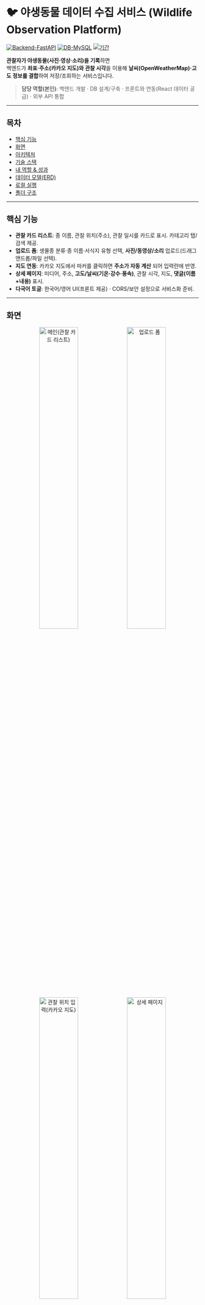 # 🐦 야생동물 데이터 수집 서비스 (Wildlife Observation Platform)

[![Backend-FastAPI](https://img.shields.io/badge/Backend-FastAPI-009688?logo=fastapi&logoColor=white)](#)
[![DB-MySQL](https://img.shields.io/badge/DB-MySQL-4479A1?logo=mysql&logoColor=white)](#)
[![기간](https://img.shields.io/badge/기간-2025.03–2025.04-6E7781)](#)

**관찰자가 야생동물(사진·영상·소리)을 기록**하면  
백엔드가 **좌표·주소(카카오 지도)와 관찰 시각**을 이용해 **날씨(OpenWeatherMap)·고도 정보를 결합**하여 저장/조회하는 서비스입니다.

> **담당 역할(본인)**: 백엔드 개발 · DB 설계/구축 · 프론트와 연동(React 데이터 공급) · 외부 API 통합

---

## 목차
- [핵심 기능](#핵심-기능)
- [화면](#화면)
- [아키텍처](#아키텍처)
- [기술 스택](#기술-스택)
- [내 역할 & 성과](#내-역할--성과)
- [데이터 모델(ERD)](#데이터-모델erd)
- [로컬 실행](#로컬-실행)
- [폴더 구조](#폴더-구조)

---

## 핵심 기능

- **관찰 카드 리스트**: 종 이름, 관찰 위치(주소), 관찰 일시를 카드로 표시. 카테고리 탭/검색 제공.
- **업로드 폼**: 생물종 분류·종 이름·서식지 유형 선택, **사진/동영상/소리** 업로드(드래그앤드롭/파일 선택).
- **지도 연동**: 카카오 지도에서 마커를 클릭하면 **주소가 자동 계산** 되어 입력란에 반영.
- **상세 페이지**: 미디어, 주소, **고도/날씨(기온·강수·풍속)**, 관찰 시각, 지도, **댓글(이름+내용)** 표시.
- **다국어 토글**: 한국어/영어 UI(프론트 제공) · CORS/보안 설정으로 서비스화 준비.

---

## 화면

<p align="center">
  <img src="./server/assets/main.png" alt="메인(관찰 카드 리스트)" width="45%">
  <img src="./server/assets/upload.png" alt="업로드 폼" width="45%"><br/>
  <img src="./server/assets/location.png" alt="관찰 위치 입력(카카오 지도)" width="45%">
  <img src="./server/assets/detail.png" alt="상세 페이지" width="45%">
</p>

> 저장소 루트에 `assets/` 폴더를 두면 README가 이미지를 자동으로 표시합니다.

---

## 아키텍처

```mermaid
flowchart LR
  A[React Client] -->|REST/JSON · multipart| B[FastAPI]
  B -->|SQLAlchemy| C[(MySQL)]
  B -->|OpenWeatherMap API| D[Weather Service]
  B -->|Kakao Map JS SDK| E[Reverse Geocoding]
  subgraph Storage
    C
  end
```

---

## 기술 스택

- **Backend**: FastAPI, Uvicorn, Pydantic, SQLAlchemy
- **DB**: MySQL(utf8mb4), PyMySQL, 마이그레이션 스크립트(수동/자동 혼합)
- **외부 서비스**: Kakao Map JS SDK(지도/역지오코딩), OpenWeatherMap(날씨)
- **Infra/기타**: python-dotenv(환경변수), CORS 설정, 파일 업로드 보안(확장자/크기 제한)

---

## 내 역할 & 성과

- DB 설계·구축: 관찰(Observation)–미디어(Media)–댓글(Comment) 스키마/관계 정의, 인덱스 최적화.
- 파일 업로드 파이프라인: 사진/영상/오디오 멀티파트 업로드 → 저장 경로/메타 저장 → 응답 스키마 설계.
- 오픈 API 통합: 관찰 좌표·시각 기반 OpenWeatherMap 날씨/고도 계산, 카카오 지도 역지오코딩.
- 프론트 연동: React UI에 데이터 바인딩, 리스트/상세/업로드 E2E 플로우 검증.
- 코드 모듈화: `observation.py`, `observation_router.py`, `observation_schema.py`, `comment.py`, `comment_schema.py`, `db.py` 등으로 도메인·라우팅·스키마 분리.
- 운영 고려: CORS 화이트리스트, `.env` 분리, 로그 개인정보 최소화, 업로드 파일 검증.

---

## 데이터 모델(ERD)

```mermaid
erDiagram
    observations ||--o{ comments : has

    observations {
        int id
        string species_category
        string species_name
        string habitat_type
        datetime observation_date
        string location
        string memo
        string image_url
        string video_url
        string audio_url
        datetime created_at
        float latitude
        float longitude
    }

    comments {
        int id
        int observation_id
        string username
        string content
        datetime created_at
    }


```


---

## 로컬 실행

### 1) 요구사항
- Python 3.10+
- MySQL 8.x
- Node.js 18+ (프론트 확인 시)

### 2) 환경 변수
루트에 `.env` 생성:

```env
DB_URL=mysql+pymysql://USER:PASSWORD@localhost:3306/wildlife?charset=utf8mb4
OPENWEATHER_API_KEY=YOUR_OPENWEATHERMAP_KEY
KAKAO_JS_KEY=YOUR_KAKAO_MAP_JS_KEY
CORS_ORIGINS=http://localhost:5173,http://localhost:3000
```

### 3) 백엔드 실행

```bash
python -m venv .venv
source .venv/bin/activate  # Windows: .venv\Scripts\activate
pip install -r requirements.txt  # 또는: pip install fastapi uvicorn sqlalchemy PyMySQL python-dotenv
uvicorn main:app --reload  # 실제 엔트리포인트 모듈명:app
```

### 4) 프론트(예시: Vite)

```bash
npm i
npm run dev
```

---

## 폴더 구조

```
.
├── client/                         # 프론트엔드(React/Vite 등)
│
├── server/                         # 백엔드(FastAPI) 루트
│   ├── main.py                     # FastAPI 엔트리포인트 (app, 라우터 include, CORS 등)
│   ├── db.py                       # DB 연결/세션, Base 선언, 환경변수 로딩
│   │
│   ├── models/                     # SQLAlchemy 모델 레이어(테이블)
│   │   ├── comment.py              # 댓글(Comment) 모델
│   │   └── observation.py          # 관찰(Observation) 모델
│   │
│   ├── routers/                    # 라우팅(엔드포인트) 모듈
│   │   ├── comment_router.py       # /api/observations/{id}/comments 등 댓글 API
│   │   └── observation_router.py   # /api/observations CRUD, 파일 업로드, 조회 등
│   │
│   ├── schemas/                    # Pydantic 스키마(입출력 검증)
│   │   ├── comment_schema.py       # 댓글 요청/응답 스키마
│   │   └── observation_schema.py   # 관찰/미디어/날씨 응답 스키마
│   │
│   └── uploads/                    # 런타임 업로드 저장 경로(서비스용)
│       ├── audio/                  # 업로드 오디오
│       ├── img/                    # 업로드 이미지
│       └── mp4/                    # 업로드 비디오
│
├── Makefile                        # 자주 쓰는 명령(서버 실행, 포맷팅 등) 스크립트화(선택)
├── requirements.txt                # 백엔드 의존성(패키지) 목록
├── readme.md                       # (저장소 설명) README
├── .env                            # 환경변수(로컬) — 커밋 금지
├── .gitignore                      # venv, __pycache__, .env, uploads 등 제외
├── venv/                           # 가상환경 — 커밋 금지
└── assets/                         # (README 전용) 스크린샷 폴더
    ├── main.png
    ├── upload.png
    ├── location.png
    └── detail.png
```

---
